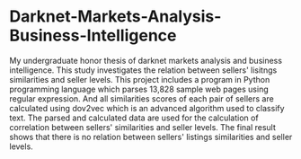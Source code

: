# Darknet-Markets-Analysis-Business-Intelligence
My undergraduate honor thesis of darknet markets analysis and business intelligence. 
This study investigates the relation between sellers' lisitngs similarities and seller levels. 
This project includes a program in Python programming language which parses 13,828 sample web pages using regular expression. And all similarities scores of each pair of sellers are calculated using dov2vec which is an advanced algorithm used to classify text. The parsed and calculated data are used for the calculation of correlation between sellers' similarities and seller levels. 
The final result shows that there is no relation between sellers' listings similarities and seller levels. 
